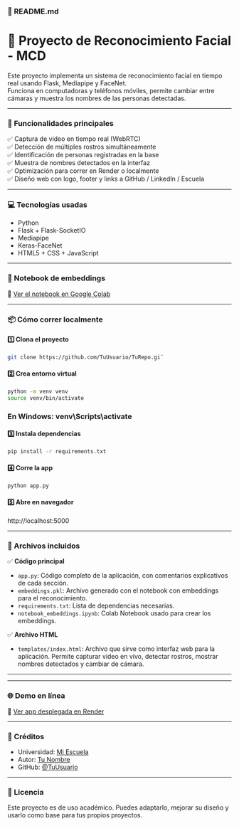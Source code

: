 
### 📄 README.md

# 🎥 Proyecto de Reconocimiento Facial - MCD

Este proyecto implementa un sistema de reconocimiento facial en tiempo real usando Flask, Mediapipe y FaceNet.  
Funciona en computadoras y teléfonos móviles, permite cambiar entre cámaras y muestra los nombres de las personas detectadas.

---

### 🚀 Funcionalidades principales

✅ Captura de video en tiempo real (WebRTC)  
✅ Detección de múltiples rostros simultáneamente  
✅ Identificación de personas registradas en la base  
✅ Muestra de nombres detectados en la interfaz  
✅ Optimización para correr en Render o localmente  
✅ Diseño web con logo, footer y links a GitHub / LinkedIn / Escuela

---

### 💻 Tecnologías usadas

- Python
- Flask + Flask-SocketIO
- Mediapipe
- Keras-FaceNet
- HTML5 + CSS + JavaScript

---

### 📓 Notebook de embeddings

📄 [Ver el notebook en Google Colab](https://colab.research.google.com/drive/15EgZHAOr41qktQks3yr85aWkLnKJfq3Z#scrollTo=dD1rYHCZ9p7D)

---

### 📦 Cómo correr localmente

#### 1️⃣ Clona el proyecto

```bash
git clone https://github.com/TuUsuario/TuRepo.gi¨
```

#### 2️⃣ Crea entorno virtual
``` bash
python -m venv venv
source venv/bin/activate  
```

### En Windows: venv\Scripts\activate

#### 3️⃣ Instala dependencias
``` bash
pip install -r requirements.txt
```

#### 4️⃣ Corre la app
``` bash
python app.py
```

#### 5️⃣ Abre en navegador
http://localhost:5000

---

### 📂 Archivos incluidos

✅ **Código principal**

* `app.py`: Código completo de la aplicación, con comentarios explicativos de cada sección.
* `embeddings.pkl`: Archivo generado con el notebook con embeddings para el reconocimiento.
* `requirements.txt`: Lista de dependencias necesarias.
* `notebook_embeddings.ipynb`: Colab Notebook usado para crear los embeddings.

✅ **Archivo HTML**

* `templates/index.html`: Archivo que sirve como interfaz web para la aplicación.
  Permite capturar video en vivo, detectar rostros, mostrar nombres detectados y cambiar de cámara.

---


---

### 🌐 Demo en línea

🚀 [Ver app desplegada en Render](https://tusitio.render.com)

---

### 🙌 Créditos

* Universidad: [Mi Escuela](https://mcd.unison.mx/)
* Autor: [Tu Nombre](https://www.linkedin.com/in/angelbarrazareal/)
* GitHub: [@TuUsuario](https://github.com/AngelBReal)

---

### 📃 Licencia

Este proyecto es de uso académico. Puedes adaptarlo, mejorar su diseño y usarlo como base para tus propios proyectos.





